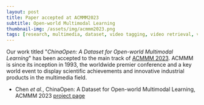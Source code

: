 ```yaml
---
layout: post
title: Paper accepted at ACMMM2023
subtitle: Open-world Multimodal Learning
thumbnail-img: /assets/img/acmmm2023.png
tags: [research, multimedia, dataset, video tagging, video retrieval, video captioning]
---
```


Our work titled "*ChinaOpen: A Dataset for Open-world Multimodal Learning*" has been accepted to the main track of [ACMMM 2023](https://www.acmmm2023.org/). ACMMM is since its inception in 1993, the worldwide premier conference and a key world event to display scientific achievements and innovative industrial products in the multimedia field.


+ Chen *et al.*, ChinaOpen: A Dataset for Open-world Multimodal Learning, ACMMM 2023 [project page](https://ruc-aimc-lab.github.io/ChinaOpen/)
